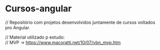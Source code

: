 # Cursos-angular
// Repositório com projetos desenvolvidos juntamente de cursos voltados pro Angular.

// Material utilizado p estudo:<br>
// MVP -> https://www.macoratti.net/10/07/vbn_mvp.htm
